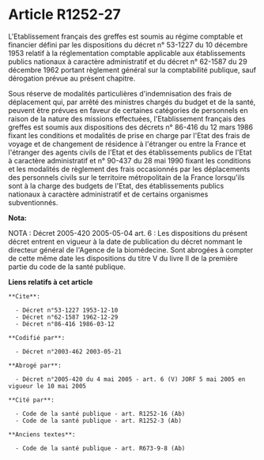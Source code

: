 # Article R1252-27

L'Etablissement français des greffes est soumis au régime comptable et financier défini par les dispositions du décret n°
53-1227 du 10 décembre 1953 relatif à la réglementation comptable applicable aux établissements publics nationaux à caractère
administratif et du décret n° 62-1587 du 29 décembre 1962 portant règlement général sur la comptabilité publique, sauf
dérogation prévue au présent chapitre.

Sous réserve de modalités particulières d'indemnisation des frais de déplacement qui, par arrêté des ministres chargés du
budget et de la santé, peuvent être prévues en faveur de certaines catégories de personnels en raison de la nature des
missions effectuées, l'Etablissement français des greffes est soumis aux dispositions des décrets n° 86-416 du 12 mars 1986
fixant les conditions et modalités de prise en charge par l'Etat des frais de voyage et de changement de résidence à
l'étranger ou entre la France et l'étranger des agents civils de l'Etat et des établissements publics de l'Etat à caractère
administratif et n° 90-437 du 28 mai 1990 fixant les conditions et les modalités de règlement des frais occasionnés par les
déplacements des personnels civils sur le territoire métropolitain de la France lorsqu'ils sont à la charge des budgets de
l'Etat, des établissements publics nationaux à caractère administratif et de certains organismes subventionnés.

**Nota:**

NOTA : Décret 2005-420 2005-05-04 art. 6 : Les dispositions du présent décret entrent en vigueur à la date de publication du
décret nommant le directeur général de l'Agence de la biomédecine. Sont abrogées à compter de cette même date les
dispositions du titre V du livre II de la première partie du code de la santé publique.

**Liens relatifs à cet article**

	**Cite**:

	  - Décret n°53-1227 1953-12-10
	  - Décret n°62-1587 1962-12-29
	  - Décret n°86-416 1986-03-12

	**Codifié par**:

	  - Décret n°2003-462 2003-05-21

	**Abrogé par**:

	  - Décret n°2005-420 du 4 mai 2005 - art. 6 (V) JORF 5 mai 2005 en vigueur le 10 mai 2005

	**Cité par**:

	  - Code de la santé publique - art. R1252-16 (Ab)
	  - Code de la santé publique - art. R1252-3 (Ab)

	**Anciens textes**:

	  - Code de la santé publique - art. R673-9-8 (Ab)
